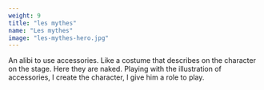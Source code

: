 ```yaml
---
weight: 9
title: "les mythes"
name: "Les mythes"
image: "les-mythes-hero.jpg"
---
```


An alibi to use accessories. Like a costume that describes on the character on the stage.
Here they are naked. Playing with the illustration of accessories, I create the character, I give him a role to play.
